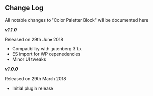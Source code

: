 **Change Log**
--------------

All notable changes to "Color Paletter Block" will be documented here

***v1.1.0***

Released on 29th June 2018

 - Compatibility with gutenberg 3.1.x
 - ES import for WP depenedencies
 - Minor UI tweaks

***v1.0.0***

Released on 29th March 2018

 - Initial plugin release

